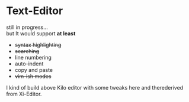 # Text-Editor
still in progress...</br>but It would support **at least** 
* ~~syntax highlighting~~
* ~~searching~~
* line numbering
* auto-indent
* copy and paste
* ~~vim-ish modes~~

I kind of build above Kilo editor with some tweaks here and therederived from Xi-Editor.  
